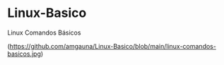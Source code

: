# Linux-Basico
Linux Comandos Básicos

(https://github.com/amgauna/Linux-Basico/blob/main/linux-comandos-basicos.jpg)

